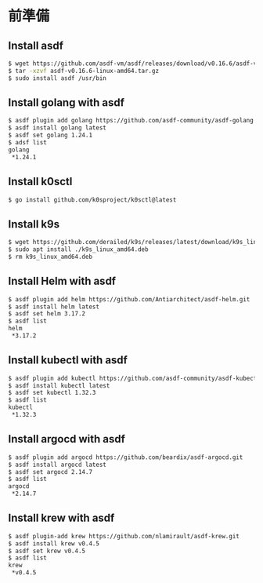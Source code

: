# 前準備

## Install asdf

```sh
$ wget https://github.com/asdf-vm/asdf/releases/download/v0.16.6/asdf-v0.16.6-linux-amd64.tar.gz
$ tar -xzvf asdf-v0.16.6-linux-amd64.tar.gz 
$ sudo install asdf /usr/bin
```

## Install golang with asdf

```sh
$ asdf plugin add golang https://github.com/asdf-community/asdf-golang.git
$ asdf install golang latest
$ asdf set golang 1.24.1
$ adsf list
golang
 *1.24.1
```

## Install k0sctl 

```sh
$ go install github.com/k0sproject/k0sctl@latest
```

## Install k9s

```sh
$ wget https://github.com/derailed/k9s/releases/latest/download/k9s_linux_amd64.deb
$ sudo apt install ./k9s_linux_amd64.deb
$ rm k9s_linux_amd64.deb
```

## Install Helm with asdf

```sh
$ asdf plugin add helm https://github.com/Antiarchitect/asdf-helm.git
$ asdf install helm latest
$ asdf set helm 3.17.2
$ asdf list
helm
 *3.17.2
```

## Install kubectl with asdf

```sh
$ asdf plugin add kubectl https://github.com/asdf-community/asdf-kubectl.git
$ asdf install kubectl latest
$ asdf set kubectl 1.32.3
$ asdf list
kubectl
 *1.32.3
```

## Install argocd with asdf

```sh
$ asdf plugin add argocd https://github.com/beardix/asdf-argocd.git
$ asdf install argocd latest
$ asdf set argocd 2.14.7
$ asdf list
argocd
 *2.14.7
```

## Install krew with asdf

```sh
$ asdf plugin-add krew https://github.com/nlamirault/asdf-krew.git
$ asdf install krew v0.4.5
$ asdf set krew v0.4.5
$ asdf list
krew
 *v0.4.5
```
